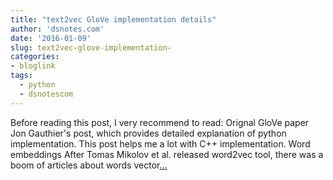 ```yaml
---
title: "text2vec GloVe implementation details"
author: 'dsnotes.com'
date: '2016-01-09'
slug: text2vec-glove-implementation-
categories:
- bloglink
tags:
  - python
  - dsnotescom
---
```


Before reading this post, I very recommend to read: Orignal GloVe paper Jon Gauthier's post, which provides detailed explanation of python implementation. This post helps me a lot with C++ implementation. Word embeddings After Tomas Mikolov et al. released word2vec tool, there was a boom of articles about words vector[... <i class="fas fa-external-link-alt"></i>](http://dsnotes.com/post/fast-parallel-async-adagrad/)

